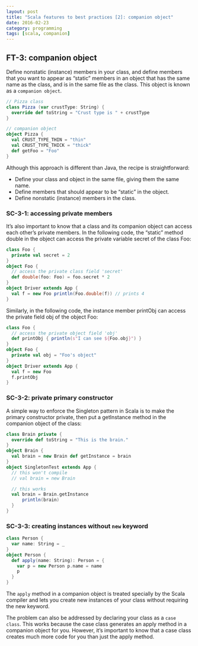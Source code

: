 ```yaml
---
layout: post
title: "Scala features to best practices [2]: companion object"
date: 2016-02-23
category: programming
tags: [scala, companion]
---
```


## FT-3: companion object

Define nonstatic (instance) members in your class, and define members that you want to appear as “static” members in an object that has the same name as the class, and is in the same file as the class. This object is known as a `companion object`.

```scala
// Pizza class
class Pizza (var crustType: String) {
  override def toString = "Crust type is " + crustType
}

// companion object
object Pizza {
  val CRUST_TYPE_THIN = "thin"
  val CRUST_TYPE_THICK = "thick"
  def getFoo = "Foo"
}
```

Although this approach is different than Java, the recipe is straightforward:

* Define your class and object in the same file, giving them the same name.
* Define members that should appear to be “static” in the object.
* Define nonstatic (instance) members in the class.

### SC-3-1: accessing private members

It’s also important to know that a class and its companion object can access each other’s private members. In the following code, the “static” method double in the object can access the private variable secret of the class Foo:

```scala
class Foo {
  private val secret = 2
}
object Foo {
  // access the private class field 'secret'
  def double(foo: Foo) = foo.secret * 2
}
object Driver extends App {
  val f = new Foo println(Foo.double(f)) // prints 4
}
```

Similarly, in the following code, the instance member printObj can access the private field obj of the object Foo:

```scala
class Foo {
  // access the private object field 'obj'
  def printObj { println(s"I can see ${Foo.obj}") }
}
object Foo {
  private val obj = "Foo's object"
}
object Driver extends App {
  val f = new Foo
  f.printObj
}
```

### SC-3-2: private primary constructor

A simple way to enforce the Singleton pattern in Scala is to make the primary constructor private, then put a getInstance method in the companion object of the class:

```scala
class Brain private {
  override def toString = "This is the brain."
}
object Brain {
  val brain = new Brain def getInstance = brain
}
object SingletonTest extends App {
  // this won't compile
  // val brain = new Brain

  // this works
  val brain = Brain.getInstance
      println(brain)
  }
}
```

### SC-3-3: creating instances without `new` keyword

```scala
class Person {
  var name: String = _
}
object Person {
  def apply(name: String): Person = {
    var p = new Person p.name = name
    p
  }
}
```

The `apply` method in a companion object is treated specially by the Scala compiler and lets you create new instances of your class without requiring the new keyword.

The problem can also be addressed by declaring your class as a `case class`. This works because the case class generates an apply method in a companion object for you. However, it’s important to know that a case class creates much more code for you than just the apply method. 

